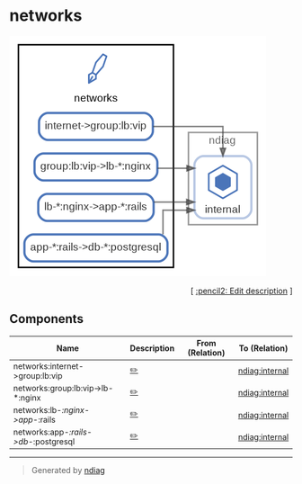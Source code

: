 # networks

![diagram](node-networks.png)



<p align="right">
  [ <a href="../ndiag.descriptions/_node-networks.md">:pencil2: Edit description</a> ]
<p>

## Components

| Name | Description | From (Relation) | To (Relation) |
| --- | --- | --- | --- |
| networks:internet->group:lb:vip |  <a href="../ndiag.descriptions/_component-networks_internet-_group_lb_vip.md">:pencil2:</a> |  | [ndiag:internal](node-ndiag.md) |
| networks:group:lb:vip->lb-*:nginx |  <a href="../ndiag.descriptions/_component-networks_group_lb_vip-_lb-__nginx.md">:pencil2:</a> |  | [ndiag:internal](node-ndiag.md) |
| networks:lb-*:nginx->app-*:rails |  <a href="../ndiag.descriptions/_component-networks_lb-__nginx-_app-__rails.md">:pencil2:</a> |  | [ndiag:internal](node-ndiag.md) |
| networks:app-*:rails->db-*:postgresql |  <a href="../ndiag.descriptions/_component-networks_app-__rails-_db-__postgresql.md">:pencil2:</a> |  | [ndiag:internal](node-ndiag.md) |


---

> Generated by [ndiag](https://github.com/k1LoW/ndiag)
